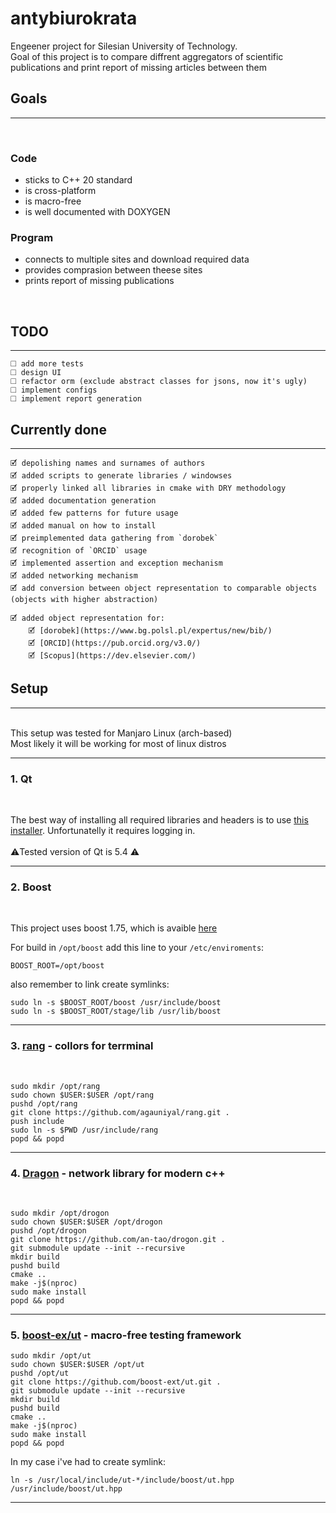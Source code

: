 # antybiurokrata

Engeener project for Silesian University of Technology. </br>
Goal of this project is to compare diffrent aggregators of scientific publications and print report of missing articles between them

## Goals
---
</br>

### Code

- sticks to C++ 20 standard
- is cross-platform
- is macro-free
- is well documented with DOXYGEN

### Program

- connects to multiple sites and download required data
- provides comprasion between theese sites
- prints report of missing publications

</br>

## TODO
---

<!-- - add object representation for: -->
<!-- - [BN](https://data.bn.org.pl/bibs) // no sense: bn does not support science artticles, only books -->
<!-- - [Web Of Science](https://developer.clarivate.com/apis/wos) // => failed: cannot access API -->
	🞎 add more tests
	🞎 design UI
	🞎 refactor orm (exclude abstract classes for jsons, now it's ugly)
	🞎 implement configs
	🞎 implement report generation

## Currently done
---

	🗹 depolishing names and surnames of authors
	🗹 added scripts to generate libraries / windowses
	🗹 properly linked all libraries in cmake with DRY methodology
	🗹 added documentation generation
	🗹 added few patterns for future usage
	🗹 added manual on how to install
	🗹 preimplemented data gathering from `dorobek`
	🗹 recognition of `ORCID` usage
	🗹 implemented assertion and exception mechanism
	🗹 added networking mechanism
	🗹 add conversion between object representation to comparable objects (objects with higher abstraction)

	🗹 added object representation for:
		🗹 [dorobek](https://www.bg.polsl.pl/expertus/new/bib/)
		🗹 [ORCID](https://pub.orcid.org/v3.0/)
		🗹 [Scopus](https://dev.elsevier.com/)


## Setup
---
</br>
This setup was tested for Manjaro Linux (arch-based)
</br>
Most likely it will be working for most of linux distros
</br>

---
### 1. Qt
</br>

The best way of installing all required libraries and headers is to use [this installer](https://www.qt.io/download-qt-installer?hsCtaTracking=99d9dd4f-5681-48d2-b096-470725510d34%7C074ddad0-fdef-4e53-8aa8-5e8a876d6ab4). Unfortunatelly it requires logging in.
</br>
</br>
⚠️Tested version of Qt is 5.4 ⚠️
</br>

---
### 2. Boost
</br>

This project uses boost 1.75, which is avaible [here](https://www.boost.org/users/history/version_1_75_0.html)

For build in `/opt/boost` add this line to your `/etc/enviroments`:

```
BOOST_ROOT=/opt/boost
```

also remember to link create symlinks:

```
sudo ln -s $BOOST_ROOT/boost /usr/include/boost
sudo ln -s $BOOST_ROOT/stage/lib /usr/lib/boost
```
---
### 3. [rang](https://github.com/agauniyal/rang) - collors for terrminal
</br>

```
sudo mkdir /opt/rang
sudo chown $USER:$USER /opt/rang
pushd /opt/rang
git clone https://github.com/agauniyal/rang.git .
push include
sudo ln -s $PWD /usr/include/rang
popd && popd
```
---
### 4. [Dragon](https://github.com/an-tao/drogon) - network library for modern c++
</br>

```
sudo mkdir /opt/drogon
sudo chown $USER:$USER /opt/drogon
pushd /opt/drogon
git clone https://github.com/an-tao/drogon.git .
git submodule update --init --recursive
mkdir build
pushd build
cmake ..
make -j$(nproc)
sudo make install
popd && popd
```
---
### 5. [boost-ex/ut](https://github.com/boost-ext/ut) -  macro-free testing framework

```
sudo mkdir /opt/ut
sudo chown $USER:$USER /opt/ut
pushd /opt/ut
git clone https://github.com/boost-ext/ut.git .
git submodule update --init --recursive
mkdir build
pushd build
cmake ..
make -j$(nproc)
sudo make install
popd && popd
```

In my case i've had to create symlink:

```
ln -s /usr/local/include/ut-*/include/boost/ut.hpp /usr/include/boost/ut.hpp
```	
---
